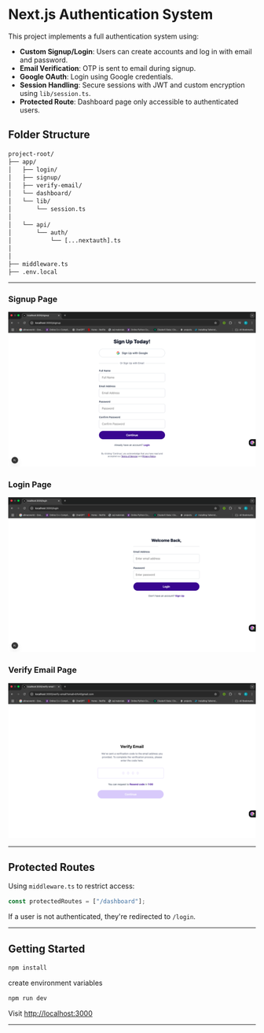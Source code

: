 # Next.js Authentication System

This project implements a full authentication system using:

- **Custom Signup/Login**: Users can create accounts and log in with email and password.
- **Email Verification**: OTP is sent to email during signup.
- **Google OAuth**: Login using Google credentials.
- **Session Handling**: Secure sessions with JWT and custom encryption using `lib/session.ts`.
- **Protected Route**: Dashboard page only accessible to authenticated users.

## Folder Structure

```
project-root/
├── app/
│   ├── login/
│   ├── signup/
│   ├── verify-email/
│   └── dashboard/
│   └── lib/
│       └── session.ts
│
│   └── api/
│       └── auth/
│           └── [...nextauth].ts
│
│
├── middleware.ts
├── .env.local
```

---

### Signup Page

![Signup](./screenshots/signup.png)

### Login Page

![Login](./screenshots/login.png)

### Verify Email Page

![Verify Email](./screenshots/verify.png)

---

## Protected Routes

Using `middleware.ts` to restrict access:

```ts
const protectedRoutes = ["/dashboard"];
```

If a user is not authenticated, they're redirected to `/login`.

---

## Getting Started

```bash
npm install
```

create environment variables

```bash
npm run dev
```

Visit [http://localhost:3000](http://localhost:3000)

---

